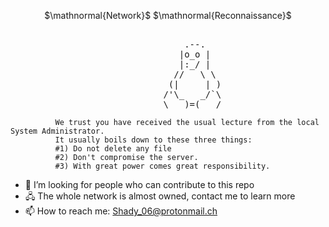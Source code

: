 <p align="center">$\mathnormal{Network}$ $\mathnormal{Reconnaissance}$</p>

<pre>

				 		         .--.
				 		        |o_o |
						        |:_/ |
						       //   \ \
						      (|     | )
						     /'\_   _/`\
						     \___)=(___/
</pre>
```								                            
		  We trust you have received the usual lecture from the local System Administrator.   
		  It usually boils down to these three things:
		  #1) Do not delete any file                                                                
		  #2) Don't compromise the server.               
		  #3) With great power comes great responsibility. 
```

- 🤔 I’m looking for people who can contribute to this repo
- 🖧 The whole network is almost owned, contact me to learn more
- 📫 How to reach me: Shady_06@protonmail.ch
